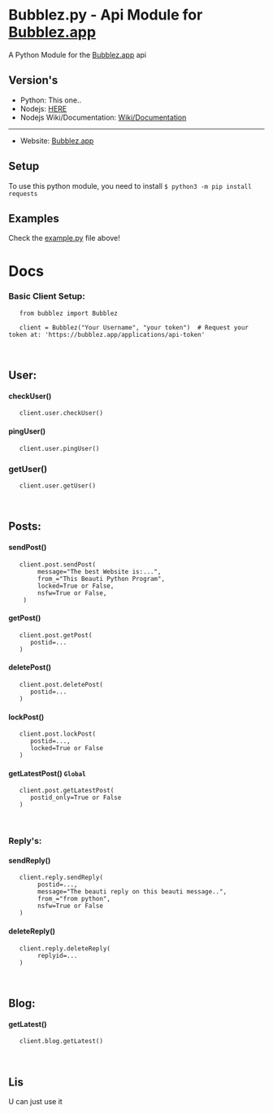 # Bubblez.py - Api Module for [Bubblez.app](https://bubblez.app)
A Python Module for the [Bubblez.app](https://bubblez.app) api

## Version's 
- Python: This one..
- Nodejs: [HERE](https://github.com/ProjectBubblez/bubblez.js)
- Nodejs Wiki/Documentation: [Wiki/Documentation](https://github.com/ProjectBubblez/bubblez.js/blob/master/DOCUMENTATION.md)
 ---- 
- Website: [Bubblez.app](https://bubblez.app)

## Setup
To use this python module, you need to install ```$ python3 -m pip install requests ```


## Examples
Check the [example.py](examples.py) file above!


# Docs
### Basic Client Setup:
```python3
   from bubblez import Bubblez 
   
   client = Bubblez("Your Username", "your token")  # Request your token at: 'https://bubblez.app/applications/api-token'
```

<br>

## User: 
#### checkUser()
```python3
   client.user.checkUser()
```


#### pingUser()
```python3
   client.user.pingUser()
```

### getUser()
```python3
   client.user.getUser()
```

<br>

## Posts:
#### sendPost()
```python3
   client.post.sendPost(
        message="The best Website is:...",
        from_="This Beauti Python Program",
        locked=True or False,
        nsfw=True or False,
    )
```

#### getPost()
```python3
   client.post.getPost(
      postid=...
   )
```

#### deletePost()
```python3
   client.post.deletePost(
      postid=...
   )
```

#### lockPost()
```python3
   client.post.lockPost(
      postid=..., 
      locked=True or False
   )
```

#### getLatestPost()   ``Global``
```python3
   client.post.getLatestPost(
      postid_only=True or False
   )
```

<br>

### Reply's: 
#### sendReply()
```python3
   client.reply.sendReply(
        postid=..., 
        message="The beauti reply on this beauti message..", 
        from_="from python", 
        nsfw=True or False
   )
```

#### deleteReply()
```python3
   client.reply.deleteReply(
        replyid=...
   )
```
   
<br>
   
## Blog:
#### getLatest()
```python3
   client.blog.getLatest()
 ```

<br>

## Lis
U can just use it

